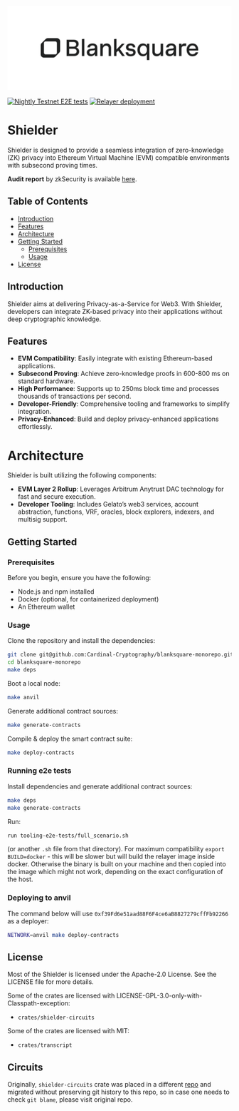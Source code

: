 [![LOGO][logo]][blanksquare-homepage]

[![Nightly Testnet E2E tests][nightly-tests-badge]][nightly-tests]
[![Relayer deployment][relayer-deployment-badge]][relayer-deployment]

# Shielder

Shielder is designed to provide a seamless integration of zero-knowledge (ZK) privacy into Ethereum Virtual Machine (EVM) compatible environments with subsecond proving times.

**Audit report** by zkSecurity is available [here](https://reports.zksecurity.xyz/reports/aleph-zero-shielder/).

## Table of Contents

- [Introduction](#introduction)
- [Features](#features)
- [Architecture](#architecture)
- [Getting Started](#getting-started)
  - [Prerequisites](#prerequisites)
  - [Usage](#usage)
- [License](#license)

## Introduction

Shielder aims at delivering Privacy-as-a-Service for Web3. With Shielder, developers can integrate ZK-based privacy into their applications without deep cryptographic knowledge.

## Features

- **EVM Compatibility**: Easily integrate with existing Ethereum-based applications.
- **Subsecond Proving**: Achieve zero-knowledge proofs in 600-800 ms on standard hardware.
- **High Performance**: Supports up to 250ms block time and processes thousands of transactions per second.
- **Developer-Friendly**: Comprehensive tooling and frameworks to simplify integration.
- **Privacy-Enhanced**: Build and deploy privacy-enhanced applications effortlessly.

# Architecture

Shielder is built utilizing the following components:

- **EVM Layer 2 Rollup**: Leverages Arbitrum Anytrust DAC technology for fast and secure execution.
- **Developer Tooling**: Includes Gelato’s web3 services, account abstraction, functions, VRF, oracles, block explorers, indexers, and multisig support.

## Getting Started

### Prerequisites

Before you begin, ensure you have the following:

- Node.js and npm installed
- Docker (optional, for containerized deployment)
- An Ethereum wallet

### Usage

Clone the repository and install the dependencies:

```bash
git clone git@github.com:Cardinal-Cryptography/blanksquare-monorepo.git
cd blanksquare-monorepo
make deps
```

Boot a local node:

```bash
make anvil
```

Generate additional contract sources:

```bash
make generate-contracts
```

Compile & deploy the smart contract suite:

```bash
make deploy-contracts
```

### Running e2e tests

Install dependencies and generate additional contract sources:

```bash
make deps
make generate-contracts
```

Run:

```bash
run tooling-e2e-tests/full_scenario.sh
```

(or another `.sh` file from that directory). For maximum compatibility `export BUILD=docker` - this will be slower but
will build the relayer image inside docker. Otherwise the binary is built on your machine and then copied into the image
which might not work, depending on the exact configuration of the host.

### Deploying to anvil

The command below will use `0xf39Fd6e51aad88F6F4ce6aB8827279cffFb92266` as a deployer:

```bash
NETWORK=anvil make deploy-contracts
```

## License

Most of the Shielder is licensed under the Apache-2.0 License. See the LICENSE file for more details.

Some of the crates are licensed with LICENSE-GPL-3.0-only-with-Classpath-exception:
* `crates/shielder-circuits`

Some of the crates are licensed with MIT:
* `crates/transcript`

## Circuits

Originally, `shielder-circuits` crate was placed in a different [repo](https://github.com/Cardinal-Cryptography/zkOS-circuits) and migrated without 
preserving git history to this repo, so in case one needs to check `git blame`, please visit original repo.

[blanksquare-homepage]: https://blanksquare.io/
[logo]: BSQ-header.png
[relayer-deployment]: https://github.com/Cardinal-Cryptography/blanksquare-monorepo/actions/workflows/build-and-deploy-shielder-relayer.yml
[relayer-deployment-badge]: https://github.com/Cardinal-Cryptography/blanksquare-monorepo/actions/workflows/build-and-deploy-shielder-relayer.yml/badge.svg
[nightly-tests]: https://github.com/Cardinal-Cryptography/blanksquare-monorepo/actions/workflows/testnet-nightly-e2e.yml
[nightly-tests-badge]: https://github.com/Cardinal-Cryptography/blanksquare-monorepo/actions/workflows/testnet-nightly-e2e.yml/badge.svg
